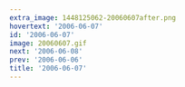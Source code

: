```yaml
---
extra_image: 1448125062-20060607after.png
hovertext: '2006-06-07'
id: '2006-06-07'
image: 20060607.gif
next: '2006-06-08'
prev: '2006-06-06'
title: '2006-06-07'
---
```

